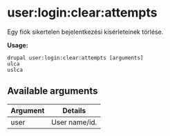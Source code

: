 # user:login:clear:attempts
Egy fiók sikertelen bejelentkezési kísérleteinek törlése.

**Usage:**
```
drupal user:login:clear:attempts [arguments]
ulca
uslca
```

## Available arguments
Argument | Details
---------|-------------
user | User name/id.
